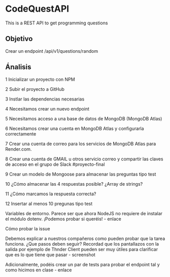 # CodeQuestAPI
This is a REST API to get programming questions 

## Objetivo
Crear un endpoint /api/v1/questions/random

## Ánalisis
1 Inicializar un proyecto con NPM

2 Subir el proyecto a GitHub

3 Instlar las dependencias necesarias

4 Necesitamos crear un nuevo endpoint

5 Necesitamos acceso a una base de datos de MongoDB (MongoDB Atlas)

6 Necesitamos crear una cuenta en MongoDB Atlas y configurarla correctamente

7 Crear una cuenta de correo para los servicios de MongoDB Atlas para Render.com. 

8 Crear una cuenta de GMAIL u otros servicio correo y compartir las claves de acceso en el grupo de Slack #proyecto-final

9 Crear un modelo de Mongoose para almacenar las preguntas tipo test

10 ¿Cómo almacenar las 4 respuestas posible? ¿Array de strings?

11 ¿Cómo marcamos la respuesta correcta?

12 Insertar al menos 10 pregunas tipo test

Variables de entorno. Parece ser que ahora NodeJS no requiere de instalar el módulo dotenv. ¡Podemos probar si queréis! - enlace

Cómo probar la issue

Debemos explicar a nuestros compañeros como pueden probar que la tarea funciona. ¿Que pasos deben seguir? Recordad que los pantallazos con la salida por ejemplo de Thnder Client pueden ser muy útiles para clarificar que es lo que tiene que pasar - screenshot

Adicionalmente, podéis crear un par de tests para probar el endpoint tal y como hicimos en clase - enlace
